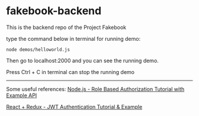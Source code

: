 # fakebook-backend
This is the backend repo of the Project Fakebook

type the command below in terminal for running demo:
```
node demos/helloworld.js
```
Then go to localhost:2000 and you can see the running demo.

Press Ctrl + C in terminal can stop the running demo

---

Some useful references:
[Node.js - Role Based Authorization Tutorial with Example API](https://jasonwatmore.com/post/2018/11/28/nodejs-role-based-authorization-tutorial-with-example-api)

[React + Redux - JWT Authentication Tutorial & Example](https://jasonwatmore.com/post/2017/12/07/react-redux-jwt-authentication-tutorial-example)
